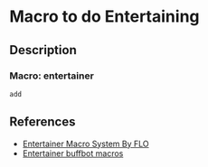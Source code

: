 # Macro to do Entertaining

## Description

### Macro: entertainer

```text
add
```

## References
- [Entertainer Macro System By FLO](https://www.swgemu.com/forums/showthread.php?t=125082)
- [Entertainer buffbot macros](http://www.platinumorderforums.com/smftpo/index.php?topic=5887.0)
